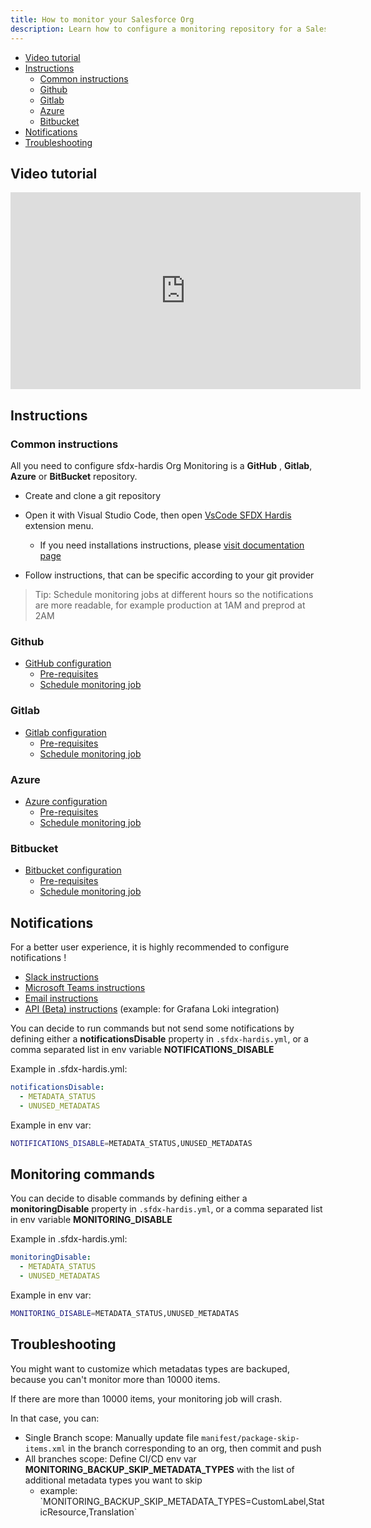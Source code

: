 ```yaml
---
title: How to monitor your Salesforce Org
description: Learn how to configure a monitoring repository for a Salesforce Org, using sfdx-hardis, then how to read reports
---
```

<!-- markdownlint-disable MD013 -->

- [Video tutorial](#video-tutorial)
- [Instructions](#instructions)
  - [Common instructions](#common-instructions)
  - [Github](#github)
  - [Gitlab](#gitlab)
  - [Azure](#azure)
  - [Bitbucket](#bitbucket)
- [Notifications](#notifications)
- [Troubleshooting](#troubleshooting)

## Video tutorial

<div style="text-align:center"><iframe width="560" height="315" src="https://www.youtube.com/embed/bcVdN0XItSc" title="YouTube video player" frameborder="0" allow="accelerometer; autoplay; clipboard-write; encrypted-media; gyroscope; picture-in-picture" allowfullscreen></iframe></div>

## Instructions

### Common instructions

All you need to configure sfdx-hardis Org Monitoring is a **GitHub** , **Gitlab**, **Azure** or **BitBucket** repository.

- Create and clone a git repository
- Open it with Visual Studio Code, then open [VsCode SFDX Hardis](https://marketplace.visualstudio.com/items?itemName=NicolasVuillamy.vscode-sfdx-hardis) extension menu.
  - If you need installations instructions, please [visit documentation page](salesforce-ci-cd-use-install.md)

- Follow instructions, that can be specific according to your git provider

> Tip: Schedule monitoring jobs at different hours so the notifications are more readable, for example production at 1AM and preprod at 2AM

### Github

- [GitHub configuration](salesforce-monitoring-config-github.md)
  - [Pre-requisites](salesforce-monitoring-config-github.md#pre-requisites)
  - [Schedule monitoring job](salesforce-monitoring-config-github.md#schedule-the-monitoring-job)

### Gitlab

- [Gitlab configuration](salesforce-monitoring-config-gitlab.md)
  - [Pre-requisites](salesforce-monitoring-config-gitlab.md#pre-requisites)
  - [Schedule monitoring job](salesforce-monitoring-config-gitlab.md#schedule-the-monitoring-job)

### Azure

- [Azure configuration](salesforce-monitoring-config-azure.md)
  - [Pre-requisites](salesforce-monitoring-config-azure.md#pre-requisites)
  - [Schedule monitoring job](salesforce-monitoring-config-azure.md#schedule-the-monitoring-job)

### Bitbucket

- [Bitbucket configuration](salesforce-monitoring-config-bitbucket.md)
  - [Pre-requisites](salesforce-monitoring-config-bitbucket.md#pre-requisites)
  - [Schedule monitoring job](salesforce-monitoring-config-bitbucket.md#schedule-the-monitoring-job)

## Notifications

For a better user experience, it is highly recommended to configure notifications !

- [Slack instructions](salesforce-ci-cd-setup-integration-slack.md)
- [Microsoft Teams instructions](salesforce-ci-cd-setup-integration-ms-teams.md)
- [Email instructions](salesforce-ci-cd-setup-integration-email.md)
- [API (Beta) instructions](salesforce-ci-cd-setup-integration-api.md) (example: for Grafana Loki integration)

You can decide to run  commands but not send some notifications by defining either a **notificationsDisable** property in `.sfdx-hardis.yml`, or a comma separated list in env variable **NOTIFICATIONS_DISABLE**

Example in .sfdx-hardis.yml:

```yaml
notificationsDisable:
  - METADATA_STATUS
  - UNUSED_METADATAS
```

Example in env var:

```sh
NOTIFICATIONS_DISABLE=METADATA_STATUS,UNUSED_METADATAS
```

## Monitoring commands

You can decide to disable commands by defining either a **monitoringDisable** property in `.sfdx-hardis.yml`, or a comma separated list in env variable **MONITORING_DISABLE**

Example in .sfdx-hardis.yml:

```yaml
monitoringDisable:
  - METADATA_STATUS
  - UNUSED_METADATAS
```

Example in env var:

```sh
MONITORING_DISABLE=METADATA_STATUS,UNUSED_METADATAS
```

## Troubleshooting

You might want to customize which metadatas types are backuped, because you can't monitor more than 10000 items.

If there are more than 10000 items, your monitoring job will crash.

In that case, you can:

- Single Branch scope: Manually update file `manifest/package-skip-items.xml` in the branch corresponding to an org, then commit and push
- All branches scope: Define CI/CD env var **MONITORING_BACKUP_SKIP_METADATA_TYPES** with the list of additional metadata types you want to skip
  - example: \`MONITORING_BACKUP_SKIP_METADATA_TYPES=CustomLabel,StaticResource,Translation\`